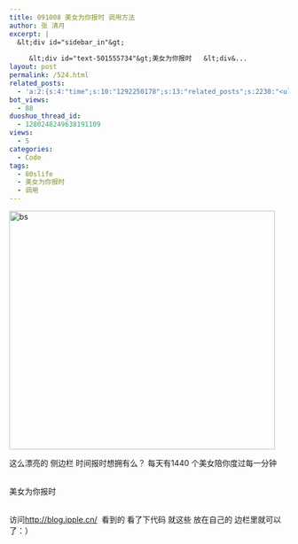 ```yaml
---
title: 091008 美女为你报时 调用方法
author: 张 清月
excerpt: |
  &lt;div id="sidebar_in"&gt;
     
     &lt;div id="text-501555734"&gt;美女为你报时   &lt;div&...
layout: post
permalink: /524.html
related_posts:
  - 'a:2:{s:4:"time";s:10:"1292250178";s:13:"related_posts";s:2230:"<ul class="related_post"><li><a href="http://blog.80aj.com/2010/08/18/%e5%9c%a8%e6%ac%a2%e8%bf%8e%e7%95%8c%e9%9d%a2%e6%b7%bb%e5%8a%a0%e5%ae%89%e8%a3%85%e6%96%b9%e5%bc%8f%e7%9a%84%e9%80%89%e6%8b%a9/" title="在欢迎界面添加安装方式的选择">在欢迎界面添加安装方式的选择</a></li><li><a href="http://blog.80aj.com/2010/04/22/100422-%e5%8d%9a%e5%ae%a2%e4%bc%b4%e4%bd%a0%e6%88%90%e9%95%bf-%e3%80%90%e6%99%9a%e7%82%b9%e8%a1%a5%e4%b8%9c%e8%a5%bf%e3%80%91/" title="100422 博客成长路">100422 博客成长路</a></li><li><a href="http://blog.80aj.com/2010/04/21/100421-qq-exp%e7%89%88%e4%bd%93%e9%aa%8c/" title="100421 QQ exp版体验 ">100421 QQ exp版体验 </a></li><li><a href="http://blog.80aj.com/2010/04/15/100415-%e5%ae%89%e9%9d%99%e4%b8%ad%e4%b8%8d%e5%ae%89%e5%88%86%e7%9a%84%e6%98%af%e9%82%a3%e9%a2%97%e5%bf%83/" title="100415 安静中不安分的是那颗心">100415 安静中不安分的是那颗心</a></li><li><a href="http://blog.80aj.com/2010/04/15/100415-%e4%b8%80%e4%b8%aa%e5%a5%b3%e7%a8%8b%e5%ba%8f%e5%91%98%e7%9a%84%e5%be%81%e5%a9%9appt/" title="100415 一个女程序员的征婚ppt">100415 一个女程序员的征婚ppt</a></li><li><a href="http://blog.80aj.com/2010/04/14/100414-%e7%94%9f%e6%b4%bb%e7%9a%84%e4%b9%90%e8%b6%a3-%e5%9c%a8%e4%ba%8e%e5%88%86%e4%ba%ab/" title="100414 生活的乐趣 在于分享">100414 生活的乐趣 在于分享</a></li><li><a href="http://blog.80aj.com/2010/04/08/100408-php-%e5%85%b3%e4%ba%8e-sqllite%e5%ba%94%e7%94%a8/" title="100408 php 关于 sqllite应用">100408 php 关于 sqllite应用</a></li><li><a href="http://blog.80aj.com/2010/04/07/100407-php-url_encode-%e5%8a%a0%e5%af%86%e8%a7%a3%e5%af%86%e5%87%bd%e6%95%b0/" title="100407 php url_encode 加密解密函数 ">100407 php url_encode 加密解密函数 </a></li><li><a href="http://blog.80aj.com/2010/03/24/100324-%e6%98%a5%e5%a4%a9-%e8%b7%b3%e6%a7%bd%e7%9a%84%e5%a5%bd%e6%97%b6%e6%9c%ba/" title="100324 春天 跳槽的好时机">100324 春天 跳槽的好时机</a></li><li><a href="http://blog.80aj.com/2010/03/14/100314-%e8%bf%99%e4%ba%9b%e5%b9%b4%ef%bc%8c%e8%bf%99%e4%ba%9b%e4%ba%8b/" title="100314 这些年，这些事">100314 这些年，这些事</a></li></ul>";}'
bot_views:
  - 88
duoshuo_thread_id:
  - 1280248249638191109
views:
  - 5
categories:
  - Code
tags:
  - 80slife
  - 美女为你报时
  - 调用
---
```

[<img class="aligncenter size-full wp-image-525" title="bs" src="http://www.80aj.com/wp-content/uploads/2009/10/bs.jpg" alt="bs" width="479" height="431" />][1]

这么漂亮的 侧边栏 时间报时想拥有么？ 每天有1440 个美女陪你度过每一分钟

<div id=&#8221;sidebar_in&#8221;>  
     
   <div id=&#8221;text-501555734&#8243;>美女为你报时   <div><script src=&#8221;[http://www.gmodules.com/ig/ifr?url=http://bijint.com/bijint.xml&synd=open&w=240&h=320&title=&border=%23ffffff%7C3px%2C1px+solid+%23999999&output=js&#8221;></script></div][2]>  
  </div>

访问<http://blog.ipple.cn/>  看到的 看了下代码 就这些 放在自己的 边栏里就可以了：）

 [1]: http://www.80aj.com/wp-content/uploads/2009/10/bs.jpg
 [2]: http://www.gmodules.com/ig/ifr?url=http://bijint.com/bijint.xml&amp;synd=open&amp;w=240&amp;h=320&amp;title=&amp;border=%23ffffff%7C3px%2C1px+solid+%23999999&amp;output=js"></script></div